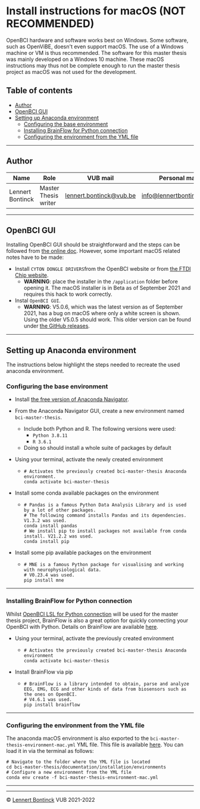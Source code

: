 # Install instructions for macOS (NOT RECOMMENDED)

OpenBCI hardware and software works best on Windows. Some software, such as OpenViBE, doesn't even support macOS. The use of a Windows machine or VM is thus recommended. The software for this master thesis was mainly developed on a Windows 10 machine. These macOS instructions may thus not be complete enough to run the master thesis project as macOS was not used for the development.

## Table of contents

- [Author](#author)
- [OpenBCI GUI](#openbci-gui)
- [Setting up Anaconda environment](#setting-up-anaconda-environment)
  * [Configuring the base environment](#configuring-the-base-environment)
  * [Installing BrainFlow for Python connection](#installing-brainflow-for-python-connection)
  * [Configuring the environment from the YML file](#configuring-the-environment-from-the-yml-file)

<hr>


## Author

| Name             | Role                 | VUB mail                                                  | Personal mail                                               |
| ---------------- | -------------------- | --------------------------------------------------------- | ----------------------------------------------------------- |
| Lennert Bontinck | Master Thesis writer | [lennert.bontinck@vub.be](mailto:lennert.bontinck@vub.be) | [info@lennertbontinck.com](mailto:info@lennertbontinck.com) |

<hr>


## OpenBCI GUI

Installing OpenBCI GUI should be straightforward and the steps can be followed from [the online doc](https://openbci.com/downloads). However, some important macOS related notes have to be made:

- Install `CYTON DONGLE DRIVERS`from the OpenBCI website or from [the FTDI Chip website](https://ftdichip.com/drivers/vcp-drivers/).
  - **WARNING**: place the installer in the `/application` folder before opening it. The macOS installer is in Beta as of September 2021 and requires this hack to work correctly.
- Instal `OpenBCI GUI`.
  - **WARNING**: V5.0.6, which was the latest version as of September 2021, has a bug on macOS where only a white screen is shown. Using the older V5.0.5 should work. This older version can be found under [the GitHub releases](https://github.com/OpenBCI/OpenBCI_GUI/releases).

<hr>


## Setting up Anaconda environment

The instructions below highlight the steps needed to recreate the used anaconda environment.

### Configuring the base environment

- Install [the free version of Anaconda Navigator](https://www.anaconda.com/products/individual).

- From the Anaconda Navigator GUI, create a new environment named `bci-master-thesis`.

  - Include both Python and R. The following versions were used:
    - `Python 3.8.11`
    -  `R 3.6.1`
  - Doing so should install a whole suite of packages by default 

- Using your terminal, activate the newly created environment

  - ```shell
    # Activates the previously created bci-master-thesis Anaconda environment.
    conda activate bci-master-thesis
    ```

- Install some conda available packages on the environment

  - ```shell
    # Pandas is a famous Python Data Analysis Library and is used by a lot of other packages.
    # The following command installs Pandas and its dependencies. V1.3.2 was used.
    conda install pandas
    # We install pip to install packages not available from conda install. V21.2.2 was used.
    conda install pip
    ```
  
- Install some pip available packages on the environment

  - ```shell
    # MNE is a famous Python package for visualising and working with neurophysiological data.
    # V0.23.4 was used.
    pip install mne
    ```

------


### Installing BrainFlow for Python connection

Whilst [OpenBCI LSL for Python connection](https://docs.openbci.com/Software/CompatibleThirdPartySoftware/LSL/) will be used for the master thesis project, BrainFlow is also a great option for quickly connecting your OpenBCI with Python. Details on BrainFlow are available [here](https://docs.openbci.com/ForDevelopers/SoftwareDevelopment/).

- Using your terminal, activate the previously created environment

  - ```shell
    # Activates the previously created bci-master-thesis Anaconda environment
    conda activate bci-master-thesis
    ```

- Install BrainFlow via pip

  - ```shell
    # BrainFlow is a library intended to obtain, parse and analyze EEG, EMG, ECG and other kinds of data from biosensors such as the ones on OpenBCI.
    # V4.6.1 was used.
    pip install brainflow
    ```

------

### Configuring the environment from the YML file

The anaconda macOS environment is also exported to the `bci-master-thesis-environment-mac.yml` YML file. This file is available [here](environments/bci-master-thesis-environment-mac.yml). You can load it in via the terminal as follows:


```shell
# Navigate to the folder where the YML file is located
cd bci-master-thesis/documentation/installation/environments
# Configure a new environment from the YML file
conda env create -f bci-master-thesis-environment-mac.yml
```

* * *
* * *
© [Lennert Bontinck](https://www.lennertbontinck.com/) VUB 2021-2022